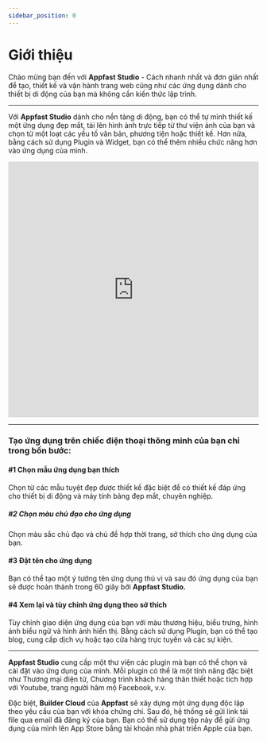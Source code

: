 ```yaml
---
sidebar_position: 0
---
```


# Giới thiệu

Chào mừng bạn đến với **Appfast Studio** - Cách nhanh nhất và đơn giản nhất để tạo, thiết kế và vận hành trang web cũng như các ứng dụng dành cho thiết bị di động của bạn mà không cần kiến thức lập trình.

---

Với **Appfast Studio** dành cho nền tảng di động, bạn có thể tự mình thiết kế một ứng dụng đẹp mắt, tải lên hình ảnh trực tiếp từ thư viện ảnh của bạn và chọn từ một loạt các yếu tố văn bản, phương tiện hoặc thiết kế. Hơn nữa, bằng cách sử dụng Plugin và Widget, bạn có thể thêm nhiều chức năng hơn vào ứng dụng của mình.

<iframe width="100%" height="515" src="https://www.youtube.com/embed/rX7rRlyqkC0" title="YouTube video player" frameborder="0" allow="accelerometer; autoplay; clipboard-write; encrypted-media; gyroscope; picture-in-picture" allowfullscreen></iframe>

---
### Tạo ứng dụng trên chiếc điện thoại thông minh của bạn chỉ trong bốn bước: ###

#### #1 Chọn mẫu ứng dụng bạn thích ####
Chọn từ các mẫu tuyệt đẹp được thiết kế đặc biệt để có thiết kế đáp ứng cho thiết bị di động và máy tính bảng đẹp mắt, chuyên nghiệp.

##### #2 Chọn màu chủ đạo cho ứng dụng #####
Chọn màu sắc chủ đạo và chủ đề hợp thời trang, sở thích cho ứng dụng của bạn.

#### #3 Đặt tên cho ứng dụng ####
Bạn có thể tạo một ý tưởng tên ứng dụng thú vị và sau đó ứng dụng của bạn sẽ được hoàn thành trong 60 giây bởi **Appfast Studio.**

#### #4 Xem lại và tùy chỉnh ứng dụng theo sở thích ####
Tùy chỉnh giao diện ứng dụng của bạn với màu thương hiệu, biểu trưng, hình ảnh biểu ngữ và hình ảnh hiển thị. Bằng cách sử dụng Plugin, bạn có thể tạo blog, cung cấp dịch vụ hoặc tạo cửa hàng trực tuyến và các sự kiện.

---
**Appfast Studio** cung cấp một thư viện các plugin mà bạn có thể chọn và cài đặt vào ứng dụng của mình. Mỗi plugin có thể là một tính năng đặc biệt như Thương mại điện tử, Chương trình khách hàng thân thiết hoặc tích hợp với Youtube, trang người hâm mộ Facebook, v.v.

Đặc biệt, **Builder Cloud** của **Appfast** sẽ xây dựng một ứng dụng độc lập theo yêu cầu của bạn với khóa chứng chỉ. Sau đó, hệ thống sẽ gửi link tải file qua email đã đăng ký của bạn. Bạn có thể sử dụng tệp này để gửi ứng dụng của mình lên App Store bằng tài khoản nhà phát triển Apple của bạn.
